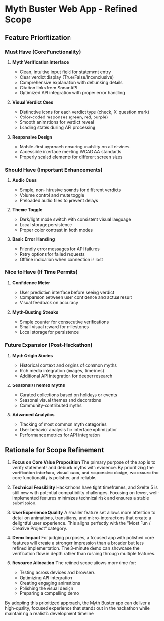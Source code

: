 # Myth Buster Web App - Refined Scope

## Feature Prioritization

### Must Have (Core Functionality)
1. **Myth Verification Interface**
   - Clean, intuitive input field for statement entry
   - Clear verdict display (True/False/Inconclusive)
   - Comprehensive explanation with debunking details
   - Citation links from Sonar API
   - Optimized API integration with proper error handling

2. **Visual Verdict Cues**
   - Distinctive icons for each verdict type (check, X, question mark)
   - Color-coded responses (green, red, purple)
   - Smooth animations for verdict reveal
   - Loading states during API processing

3. **Responsive Design**
   - Mobile-first approach ensuring usability on all devices
   - Accessible interface meeting WCAG AA standards
   - Properly scaled elements for different screen sizes

### Should Have (Important Enhancements)
1. **Audio Cues**
   - Simple, non-intrusive sounds for different verdicts
   - Volume control and mute toggle
   - Preloaded audio files to prevent delays

2. **Theme Toggle**
   - Dark/light mode switch with consistent visual language
   - Local storage persistence
   - Proper color contrast in both modes

3. **Basic Error Handling**
   - Friendly error messages for API failures
   - Retry options for failed requests
   - Offline indication when connection is lost

### Nice to Have (If Time Permits)
1. **Confidence Meter**
   - User prediction interface before seeing verdict
   - Comparison between user confidence and actual result
   - Visual feedback on accuracy

2. **Myth-Busting Streaks**
   - Simple counter for consecutive verifications
   - Small visual reward for milestones
   - Local storage for persistence

### Future Expansion (Post-Hackathon)
1. **Myth Origin Stories**
   - Historical context and origins of common myths
   - Rich media integration (images, timelines)
   - Additional API integration for deeper research

2. **Seasonal/Themed Myths**
   - Curated collections based on holidays or events
   - Seasonal visual themes and decorations
   - Community-contributed myths

3. **Advanced Analytics**
   - Tracking of most common myth categories
   - User behavior analysis for interface optimization
   - Performance metrics for API integration

## Rationale for Scope Refinement

1. **Focus on Core Value Proposition**
   The primary purpose of the app is to verify statements and debunk myths with evidence. By prioritizing the verification interface, visual cues, and responsive design, we ensure the core functionality is polished and reliable.

2. **Technical Feasibility**
   Hackathons have tight timeframes, and Svelte 5 is still new with potential compatibility challenges. Focusing on fewer, well-implemented features minimizes technical risk and ensures a stable submission.

3. **User Experience Quality**
   A smaller feature set allows more attention to detail on animations, transitions, and micro-interactions that create a delightful user experience. This aligns perfectly with the "Most Fun / Creative Project" category.

4. **Demo Impact**
   For judging purposes, a focused app with polished core features will create a stronger impression than a broader but less refined implementation. The 3-minute demo can showcase the verification flow in depth rather than rushing through multiple features.

5. **Resource Allocation**
   The refined scope allows more time for:
   - Testing across devices and browsers
   - Optimizing API integration
   - Creating engaging animations
   - Polishing the visual design
   - Preparing a compelling demo

By adopting this prioritized approach, the Myth Buster app can deliver a high-quality, focused experience that stands out in the hackathon while maintaining a realistic development timeline.